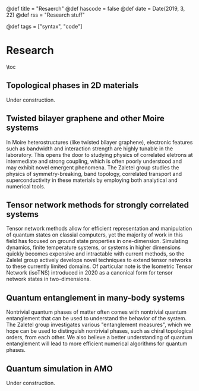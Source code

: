 @def title = "Resaerch"
@def hascode = false
@def date = Date(2019, 3, 22)
@def rss = "Research stuff"

@def tags = ["syntax", "code"]

# Research

\toc

## Topological phases in 2D materials

Under construction.

## Twisted bilayer graphene and other Moire systems

In Moire heterostructures (like twisted bilayer graphene), electronic features such as bandwidth and interaction strength are highly tunable in the laboratory. This opens the door to studying physics of correlated eletrons at intermediate and strong coupling, which is often poorly understood and may exhibit novel emergent phenomena. The Zaletel group studies the physics of symmetry-breaking, band topology, correlated transport and superconductivity in these materials by employing both analytical and numerical tools.

## Tensor network methods for strongly correlated systems

Tensor network methods allow for efficient representation and manipulation of quantum states on classial computers, yet the majority of work in this field has focused on ground state properties in one-dimension. Simulating dynamics, finite temperature systems, or systems in higher dimensions quickly becomes expensive and intractable with current methods, so the Zalelel group actively develops novel techniques to extend tensor networks to these currently limited domains. Of particular note is the Isometric Tensor Network (isoTNS) introduced in 2020 as a canonical form for tensor network states in two-dimensions.

## Quantum entanglement in many-body systems

Nontrivial quantum phases of matter often comes with nontrivial quantum entanglement that can be used to understand the behavior of the system. The Zaletel group investigates various "entanglement measures", which we hope can be used to distinguish nontrivial phases, such as chiral topological orders, from each other. We also believe a better understanding of quantum entanglement will lead to more efficient numerical algorithms for quantum phases.

## Quantum simulation in AMO

Under construction.

<!--

## Syntax

For more on this, read [Franklin documentation](https://franklinjl.org/syntax/markdown/#inline_and_display_maths)

You can use bold text:  **KIVC** You can also use italics, _bilayer graphene_, and combine them **_magic angle_**. Inline code can be shown using back ticks `likethis`. Multiline code blocks are shown using triple back ticks:

```julia
function pseudocode()
    # do awesome stuff here
    return awesome
end

```

You can also do inline math $\mathcal{T} = \sigma_y \mathcal{K}$ and display math:

$$ H = \sum_i Z_i Z_{i+1} + h \sum_i X_i$$

Multiline math:

\begin{align}

1 + 1 &= 2 \\
& = 2 + 0

\end{align}


You can also insert file.

\figalt{KIVC figure}{./figures/KIVC.PNG}

There is a way to add citation with automatic styling, but that feels like too much work tbh.


-->
